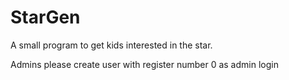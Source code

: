 # StarGen
A small program to get kids interested in the star.

Admins please create user with register number 0 as admin login
